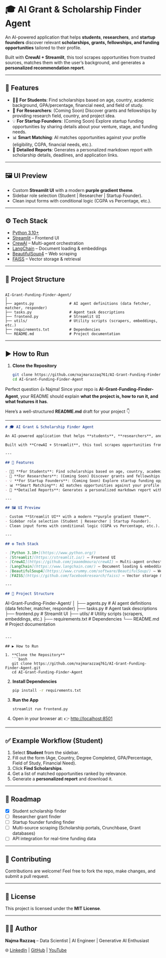 # 🎓 AI Grant & Scholarship Finder Agent

An AI-powered application that helps **students**, **researchers**, and **startup founders** discover relevant **scholarships, grants, fellowships, and funding opportunities** tailored to their profile.  

Built with **CrewAI + Streamlit**, this tool scrapes opportunities from trusted sources, matches them with the user’s background, and generates a **personalized recommendation report**.

---

## 🚀 Features

- 🧑‍🎓 **For Students**: Find scholarships based on age, country, academic background, GPA/percentage, financial need, and field of study.  
- 🔬 **For Researchers**: (Coming Soon) Discover grants and fellowships by providing research field, country, and project idea.  
- 💡 **For Startup Founders**: (Coming Soon) Explore startup funding opportunities by sharing details about your venture, stage, and funding needs.  
- 📊 **Smart Matching**: AI matches opportunities against your profile (eligibility, CGPA, financial needs, etc.).  
- 📝 **Detailed Reports**: Generates a personalized markdown report with scholarship details, deadlines, and application links.  

---

## 🖼️ UI Preview

- Custom **Streamlit UI** with a modern **purple gradient theme**.  
- Sidebar role selection (Student | Researcher | Startup Founder).  
- Clean input forms with conditional logic (CGPA vs Percentage, etc.).  

---

## ⚙️ Tech Stack

- [Python 3.10+](https://www.python.org/)  
- [Streamlit](https://streamlit.io/) – Frontend UI  
- [CrewAI](https://github.com/joaomdmoura/crewAI) – Multi-agent orchestration  
- [LangChain](https://www.langchain.com/) – Document loading & embeddings  
- [BeautifulSoup4](https://www.crummy.com/software/BeautifulSoup/) – Web scraping  
- [FAISS](https://github.com/facebookresearch/faiss) – Vector storage & retrieval  

---

## 📂 Project Structure

```

AI-Grant-Funding-Finder-Agent/
│
├── agents.py                # AI agent definitions (data fetcher, matcher, responder)
├── tasks.py                 # Agent task descriptions
├── frontend.py              # Streamlit UI
├── utils/                   # Utility scripts (scrapers, embeddings, etc.)
├── requirements.txt         # Dependencies
└── README.md                # Project documentation

````

---

## ▶️ How to Run

1. **Clone the Repository**
   ```bash
   git clone https://github.com/najmarazzaq761/AI-Grant-Funding-Finder-Agent.git
   cd AI-Grant-Funding-Finder-Agent
Perfect question 👍 Najma!
Since your repo is **AI-Grant-Funding-Finder-Agent**, your README should explain **what the project is, how to run it, and what features it has**.

Here’s a well-structured **README.md** draft for your project 👇

---

```markdown
# 🎓 AI Grant & Scholarship Finder Agent

An AI-powered application that helps **students**, **researchers**, and **startup founders** discover relevant **scholarships, grants, fellowships, and funding opportunities** tailored to their profile.  

Built with **CrewAI + Streamlit**, this tool scrapes opportunities from trusted sources, matches them with the user’s background, and generates a **personalized recommendation report**.

---

## 🚀 Features

- 🧑‍🎓 **For Students**: Find scholarships based on age, country, academic background, GPA/percentage, financial need, and field of study.  
- 🔬 **For Researchers**: (Coming Soon) Discover grants and fellowships by providing research field, country, and project idea.  
- 💡 **For Startup Founders**: (Coming Soon) Explore startup funding opportunities by sharing details about your venture, stage, and funding needs.  
- 📊 **Smart Matching**: AI matches opportunities against your profile (eligibility, CGPA, financial needs, etc.).  
- 📝 **Detailed Reports**: Generates a personalized markdown report with scholarship details, deadlines, and application links.  

---

## 🖼️ UI Preview

- Custom **Streamlit UI** with a modern **purple gradient theme**.  
- Sidebar role selection (Student | Researcher | Startup Founder).  
- Clean input forms with conditional logic (CGPA vs Percentage, etc.).  

---

## ⚙️ Tech Stack

- [Python 3.10+](https://www.python.org/)  
- [Streamlit](https://streamlit.io/) – Frontend UI  
- [CrewAI](https://github.com/joaomdmoura/crewAI) – Multi-agent orchestration  
- [LangChain](https://www.langchain.com/) – Document loading & embeddings  
- [BeautifulSoup4](https://www.crummy.com/software/BeautifulSoup/) – Web scraping  
- [FAISS](https://github.com/facebookresearch/faiss) – Vector storage & retrieval  

---

## 📂 Project Structure

```

AI-Grant-Funding-Finder-Agent/
│
├── agents.py                # AI agent definitions (data fetcher, matcher, responder)
├── tasks.py                 # Agent task descriptions
├── frontend.py              # Streamlit UI
├── utils/                   # Utility scripts (scrapers, embeddings, etc.)
├── requirements.txt         # Dependencies
└── README.md                # Project documentation

````

---

## ▶️ How to Run

1. **Clone the Repository**
   ```bash
   git clone https://github.com/najmarazzaq761/AI-Grant-Funding-Finder-Agent.git
   cd AI-Grant-Funding-Finder-Agent
````

2. **Install Dependencies**

   ```bash
   pip install -r requirements.txt
   ```

3. **Run the App**

   ```bash
   streamlit run frontend.py
   ```

4. Open in your browser at:
   👉 [http://localhost:8501](http://localhost:8501)

---

## ✅ Example Workflow (Student)

1. Select **Student** from the sidebar.
2. Fill out the form (Age, Country, Degree Completed, GPA/Percentage, Field of Study, Financial Need).
3. Click **Find Scholarships**.
4. Get a list of matched opportunities ranked by relevance.
5. Generate a **personalized report** and download it.

---

## 📌 Roadmap

* [x] Student scholarship finder
* [ ] Researcher grant finder
* [ ] Startup founder funding finder
* [ ] Multi-source scraping (Scholarship portals, Crunchbase, Grant databases)
* [ ] API integration for real-time funding data

---

## 🤝 Contributing

Contributions are welcome! Feel free to fork the repo, make changes, and submit a pull request.

---

## 📜 License

This project is licensed under the **MIT License**.

---

## 👩‍💻 Author

**Najma Razzaq** – Data Scientist | AI Engineer | Generative AI Enthusiast

🌐 [LinkedIn](https://www.linkedin.com/in/najmarazzaq) | [GitHub](https://github.com/najmarazzaq761) | [YouTube](https://youtube.com/@aiwithnajmaRazzaq)

